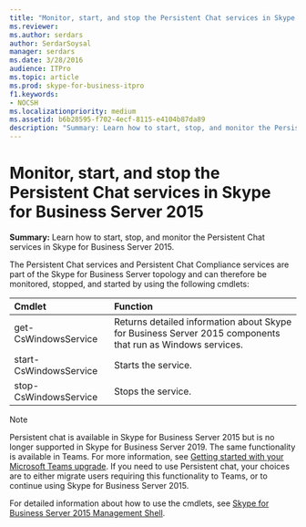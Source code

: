 ```yaml
---
title: "Monitor, start, and stop the Persistent Chat services in Skype for Business Server 2015"
ms.reviewer: 
ms.author: serdars
author: SerdarSoysal
manager: serdars
ms.date: 3/28/2016
audience: ITPro
ms.topic: article
ms.prod: skype-for-business-itpro
f1.keywords:
- NOCSH
ms.localizationpriority: medium
ms.assetid: b6b28595-f702-4ecf-8115-e4104b87da89
description: "Summary: Learn how to start, stop, and monitor the Persistent Chat services in Skype for Business Server 2015."
---
```


# Monitor, start, and stop the Persistent Chat services in Skype for Business Server 2015
 
**Summary:** Learn how to start, stop, and monitor the Persistent Chat services in Skype for Business Server 2015.
  
The Persistent Chat services and Persistent Chat Compliance services are part of the Skype for Business Server topology and can therefore be monitored, stopped, and started by using the following cmdlets:
  
|Cmdlet|Function|
|:-----|:-----|
|get-CsWindowsService  <br/> |Returns detailed information about Skype for Business Server 2015 components that run as Windows services.  <br/> |
|start-CsWindowsService  <br/> |Starts the service.  <br/> |
|stop-CsWindowsService  <br/> |Stops the service.  <br/> |
   
> [!NOTE]
> Persistent chat is available in Skype for Business Server 2015 but is no longer supported in Skype for Business Server 2019. The same functionality is available in Teams. For more information, see [Getting started with your Microsoft Teams upgrade](/microsoftteams/upgrade-start-here). If you need to use Persistent chat, your choices are to either migrate users requiring this functionality to Teams, or to continue using Skype for Business Server 2015. 

For detailed information about how to use the cmdlets, see [Skype for Business Server 2015 Management Shell](../management-shell.md).
  

